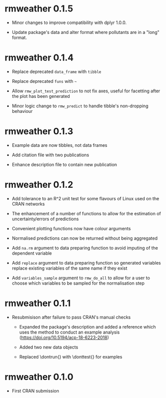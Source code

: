 # rmweather 0.1.5

  - Minor changes to improve compatibility with dplyr 1.0.0.
  
  - Update package's data and alter format where pollutants are in a "long" format.

# rmweather 0.1.4

  - Replace deprecated `data_frame` with `tibble`
  
  - Replace deprecated `funs` with `~`
  
  - Allow `rmw_plot_test_prediction` to not fix axes, useful for facetting after the plot has been generated
  
  - Minor logic change to `rmw_predict` to handle tibble's non-dropping behaviour

# rmweather 0.1.3

  - Example data are now tibbles, not data frames

  - Add citation file with two publications
  
  - Enhance description file to contain new publication

# rmweather 0.1.2

  - Add tolerance to an R^2 unit test for some flavours of Linux used on the CRAN networks

  - The enhancement of a number of functions to allow for the estimation of uncertainty/errors of predictions
  
  - Convenient plotting functions now have colour arguments
  
  - Normalised predictions can now be returned without being aggregated
  
  - Add `na.rm` argument to data preparing function to avoid imputing of the dependent variable
  
  - Add `replace` argument to data preparing function so generated variables replace existing variables of the same name if they exist
  
  - Add `variables_sample` argument to `rmw_do_all` to allow for a user to choose which variables to be sampled for the normalisation step

# rmweather 0.1.1

  - Resubmisison after failure to pass CRAN's manual checks 
  
    - Expanded the package's description and added a reference which uses the method to conduct an example analysis (https://doi.org/10.5194/acp-18-6223-2018)
    
    - Added two new data objects
  
    - Replaced \dontrun{} with \donttest{} for examples 

# rmweather 0.1.0

  - First CRAN submission